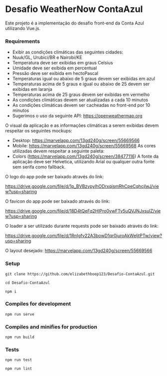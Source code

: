 # Desafio  WeatherNow ContaAzul

Este projeto é a implementação do desafio front-end da Conta Azul utilizando Vue.js.

### Requirements

- Exibir as condições climáticas das seguintes cidades:
- Nuuk/GL, Urubici/BR e Nairobi/KE
- Temperatura deve ser exibidas em graus Celsius
- Umidade deve ser exibida em percentual
- Pressão deve ser exibida em hectoPascal
- Temperaturas igual ou abaixo de 5 graus devem ser exibidas em azul
- Temperaturas acima de 5 graus e igual ou abaixo de 25 devem ser exibidas
em laranja
- Temperaturas acima de 25 graus devem ser exibidas em vermelho
- As condições climáticas devem ser atualizadas a cada 10 minutos
- As condições climáticas devem ser cacheadas no front-end por 10 minutos
- Sugerimos o uso da seguinte API: https://openweathermap.org

O visual da aplicação e as informações climáticas a serem exibidas devem
respeitar os seguintes mockups:

* Desktop: https://marvelapp.com/13gd240g/screen/55669566
* Mobile: https://marvelapp.com/13gd240g/screen/55669568
As cores utilizadas devem respeitar a seguinte paleta:
* Colors (https://marvelapp.com/13gd240g/screen/38477116)
A fonte da aplicação deve ser Helvetica, utilizando Arial ou qualquer outra fonte
sem serifa como fallback.

O logo do app pode ser baixado através do link:

https://drive.google.com/file/d/1p_BVBzvpylhODrxqismRhCpeCqhcjlwJ/view?usp=sharing

O favicon do app pode ser baixado através do link:

https://drive.google.com/file/d/18D4tQeFq2HlPro0ywFTv5uQVJNJxsulZ/view?usp=sharing

O loader a ser utilizado durante requests pode ser baixado através do link:

https://drive.google.com/file/d/1RnIgfv22A3bowD1qr0juroAkWeljtPTw/view?usp=sharing

O layout desejado: https://marvelapp.com/13gd240g/screen/55669566

### Setup
```
git clone https://github.com/elizabethboop123/Desafio-ContaAzul.git

```
```
cd Desafio-ContaAzul

```
```
npm i

```

### Compiles for development
```
npm run serve

```

### Compiles and minifies for production

```
npm run build

```

### Tests
```
npm run test

```
```
npm run lint

```
